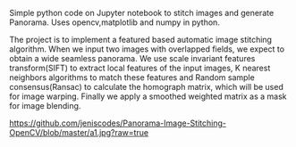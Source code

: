 Simple python code on Jupyter notebook to stitch images and generate Panorama. Uses opencv,matplotlib and numpy in python. 

The project is to implement a featured based automatic image stitching algorithm. When we input two images with overlapped fields, we expect to obtain a wide seamless panorama.
We use scale invariant features transform(SIFT) to extract local features of the input images, K nearest neighbors algorithms to match these features and Random sample consensus(Ransac) to calculate the homograph matrix, which will be used for image warping. Finally we apply a smoothed weighted matrix as a mask for image blending.

https://github.com/jeniscodes/Panorama-Image-Stitching-OpenCV/blob/master/a1.jpg?raw=true

